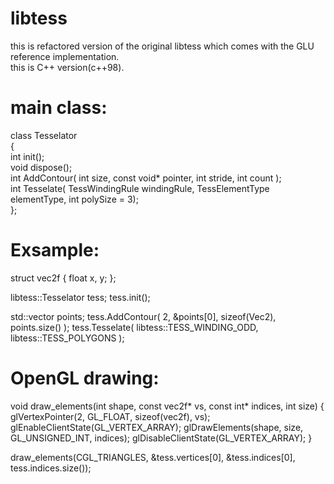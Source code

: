 # libtess

this is refactored version of the original libtess which comes with the GLU reference implementation.  
this is C++ version(c++98).  

# main class:

class Tesselator  
{  
  int init();  
  void dispose();  
  int AddContour( int size, const void* pointer, int stride, int count );  
  int Tesselate( TessWindingRule windingRule, TessElementType elementType, int polySize = 3);  
};

# Exsample:

struct vec2f
{
  float x, y;
};

libtess::Tesselator tess;
tess.init();

std::vector<Vec2> points;
tess.AddContour( 2, &points[0], sizeof(Vec2), points.size() );
tess.Tesselate( libtess::TESS_WINDING_ODD, libtess::TESS_POLYGONS );

# OpenGL drawing:

void draw_elements(int shape, const vec2f* vs, const int* indices, int size)
{
    glVertexPointer(2, GL_FLOAT, sizeof(vec2f), vs);
    glEnableClientState(GL_VERTEX_ARRAY);
    glDrawElements(shape, size, GL_UNSIGNED_INT, indices);
    glDisableClientState(GL_VERTEX_ARRAY);
}


draw_elements(CGL_TRIANGLES, &tess.vertices[0], &tess.indices[0], tess.indices.size());
